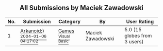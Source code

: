 ﻿<div align="center">

## All Submissions by Maciek Zawadowski

</div>

No.  | Submission | Category | By   | User Rating
---- | ---------- | -------- | ---- | -----------
1 | [Arkanoid:\)<br /><sup>2004-01-08 04:17:02</sup>](https://github.com/Planet-Source-Code/maciek-zawadowski-arkanoid__1-50857) | [Games<br /><sup>Visual Basic</sup>](../ByCategory/games__1-38.md) | Maciek Zawadowski | 5.0 (15 globes from 3 users)
